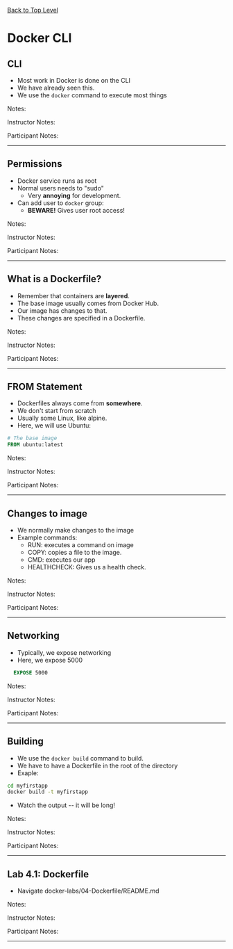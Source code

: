 [ Back to Top Level](README.md) 

Docker CLI
=========

## CLI
 * Most work in Docker is done on the CLI
 * We have already seen this.
 * We use the `docker` command to execute most things

Notes:

Instructor Notes:


Participant Notes:




---


## Permissions
 * Docker service runs as root
 * Normal users needs to "sudo"
   - Very **annoying** for development.
 * Can add user to `docker` group:
   - **BEWARE!** Gives user root access!

Notes:

Instructor Notes:


Participant Notes:




---


## What is a Dockerfile?
 * Remember that containers are **layered**.
 * The base image usually comes from Docker Hub.
 * Our image has changes to that.
 * These changes are specified in a Dockerfile.

Notes:

Instructor Notes:


Participant Notes:




---


## FROM Statement
 * Dockerfiles always come from **somewhere**.
 * We don't start from scratch
 * Usually some Linux, like alpine.
 * Here, we will use Ubuntu:

```Dockerfile
# The base image
FROM ubuntu:latest
```

Notes:

Instructor Notes:


Participant Notes:




---


## Changes to image
 * We normally make changes to the image
 * Example commands:
   - RUN: executes a command on image
   - COPY: copies a file to the image.
   - CMD: executes our app
   - HEALTHCHECK: Gives us a health check. 


Notes:

Instructor Notes:


Participant Notes:




---


## Networking
 * Typically, we expose networking
 * Here, we expose 5000

```Dockerfile
  EXPOSE 5000
```

Notes:

Instructor Notes:


Participant Notes:




---

## Building 
 * We use the `docker build` command to build.
 * We have to have a Dockerfile in the root of the directory
 * Exaple:

```bash
cd myfirstapp
docker build -t myfirstapp
```

 * Watch the output -- it will be long!

Notes:

Instructor Notes:


Participant Notes:




---


## Lab 4.1: Dockerfile
 * Navigate docker-labs/04-Dockerfile/README.md

Notes:

Instructor Notes:


Participant Notes:




---

